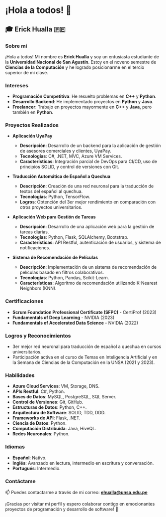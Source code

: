 # ¡Hola a todos! 👋

## 🎓 Erick Hualla 🇵🇪

### Sobre mí
¡Hola a todos! Mi nombre es **Erick Hualla** y soy un entusiasta estudiante de la **Universidad Nacional de San Agustín**. Estoy en el noveno semestre de **Ciencias de la Computación** y he logrado posicionarme en el tercio superior de mi clase.

### Intereses
- **Programación Competitiva**: He resuelto problemas en **C++** y **Python**.
- **Desarrollo Backend**: He implementado proyectos en **Python** y **Java**.
- **Freelancer**: Trabajo en proyectos mayormente en **C++** y **Java**, pero también en **Python**.

### Proyectos Realizados
- **Aplicación UyaPay**
  - **Descripción**: Desarrollo de un backend para la aplicación de gestión de asesores comerciales y clientes, UyaPay.
  - **Tecnologías**: C#, .NET, MVC, Azure VM Services.
  - **Características**: Integración parcial de DevOps para CI/CD, uso de principios SOLID, y control de versiones con Git.

- **Traducción Automática de Español a Quechua**
  - **Descripción**: Creación de una red neuronal para la traducción de textos del español al quechua.
  - **Tecnologías**: Python, TensorFlow.
  - **Logros**: Obtención del 3er mejor rendimiento en comparación con otros proyectos universitarios.

- **Aplicación Web para Gestión de Tareas**
  - **Descripción**: Desarrollo de una aplicación web para la gestión de tareas diarias.
  - **Tecnologías**: Python, Flask, SQLAlchemy, Bootstrap.
  - **Características**: API Restful, autenticación de usuarios, y sistema de notificaciones.

- **Sistema de Recomendación de Películas**
  - **Descripción**: Implementación de un sistema de recomendación de películas basado en filtros colaborativos.
  - **Tecnologías**: Python, Pandas, Scikit-Learn.
  - **Características**: Algoritmo de recomendación utilizando K-Nearest Neighbors (KNN).

### Certificaciones
- **Scrum Foundation Professional Certificate (SFPC)** - CertiProf (2023)
- **Fundamentals of Deep Learning** - NVIDIA (2023)
- **Fundamentals of Accelerated Data Science** - NVIDIA (2022)

### Logros y Reconocimientos
- 3er mejor red neuronal para traducción de español a quechua en cursos universitarios.
- Participación activa en el curso de Temas en Inteligencia Artificial y en la Semana de Ciencias de la Computación en la UNSA (2021 y 2023).

### Habilidades
- **Azure Cloud Services**: VM, Storage, DNS.
- **APIs Restful**: C#, Python.
- **Bases de Datos**: MySQL, PostgreSQL, SQL Server.
- **Control de Versiones**: Git, GitHub.
- **Estructuras de Datos**: Python, C++.
- **Arquitectura de Software**: SOLID, TDD, DDD.
- **Frameworks de API**: Flask, .NET.
- **Ciencia de Datos**: Python.
- **Computación Distribuida**: Java, HiveQL.
- **Redes Neuronales**: Python.

### Idiomas
- **Español**: Nativo.
- **Inglés**: Avanzado en lectura, intermedio en escritura y conversación.
- **Portugués**: Intermedio.

### Contáctame
📫 Puedes contactarme a través de mi correo: **ehualla@unsa.edu.pe**

¡Gracias por visitar mi perfil y espero colaborar contigo en emocionantes proyectos de programación y desarrollo de software! 🚀
